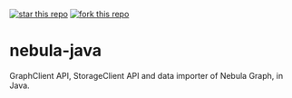 [![star this repo](http://githubbadges.com/star.svg?user=vesoft-inc&repo=nebula-java&style=default&color=ccfff9&background=007c80)](https://github.com/vesoft-inc/nebula-java)
[![fork this repo](http://githubbadges.com/fork.svg?user=vesoft-inc&repo=nebula-java&style=default&color=ccfff9&background=007c80)](https://github.com/vesoft-inc/nebula-java/fork)

# nebula-java

GraphClient API, StorageClient API and data importer of Nebula Graph, in Java.

